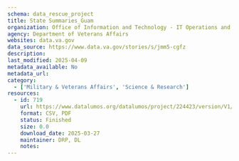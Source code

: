 ```yaml
---
schema: data_rescue_project 
title: State Summaries_Guam
organization: Office of Information and Technology - IT Operations and Services (ITOPS)
agency: Department of Veterans Affairs
websites: data.va.gov
data_source: https://www.data.va.gov/stories/s/jmm5-cgfz
description: 
last_modified: 2025-04-09
metadata_available: No
metadata_url: 
category:
  - ['Military & Veterans Affairs', 'Science & Research'] 
resources:
  - id: 719
    url: https://www.datalumos.org/datalumos/project/224423/version/V1/view
    format: CSV, PDF
    status: Finished
    size: 0.0
    download_date: 2025-03-27
    maintainer: DRP, DL
    notes: 
---
```

